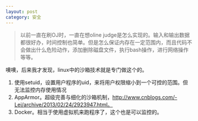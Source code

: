 ```yaml
---
layout: post
category: 安全
---
```


> 以前一直在刷OJ时，一直在想oline judge是怎么实现的。输入和输出数据都很好办，时间控制也简单。但是怎么保证内存在一定范围内，而且代码不会做出什么危险动作，添加删除磁盘文件，执行bash操作，进行网络操作等等。

噢噢，后来我才发现，linux中的沙箱技术就是专门做这个的。

1. 使用setuid，设置用户程序的uid，来将用户权限缩小到一个可控的范围。但无法监控内存使用情况
2. AppArmor。超级完善与细化的沙箱机制，http://www.cnblogs.com/-Lei/archive/2013/02/24/2923947.html。
3. Docker。相当于使用虚拟机来跑程序了，这个也是可以监控的。


